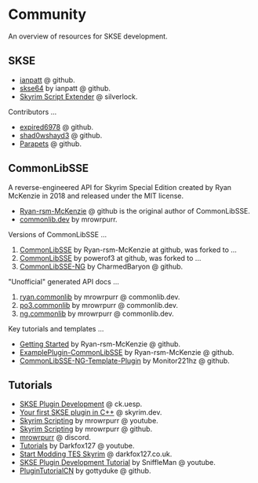 # Community

An overview of resources for SKSE development.

## SKSE

- [ianpatt](https://github.com/ianpatt) @ github.
- [skse64](https://github.com/ianpatt/skse64) by ianpatt @ github.
- [Skyrim Script Extender](https://skse.silverlock.org/) @ silverlock.

Contributors ...

- [expired6978](https://github.com/expired6978) @ github.
- [shad0wshayd3](https://github.com/shad0wshayd3) @ github.
- [Parapets](https://github.com/Exit-9B) @ github.

## CommonLibSSE

A reverse-engineered API for Skyrim Special Edition created by Ryan McKenzie in 2018 and released under the MIT license.

- [Ryan-rsm-McKenzie](https://github.com/Ryan-rsm-McKenzie) @ github is the original author of CommonLibSSE.
- [commonlib.dev](https://commonlib.dev/) by mrowrpurr.

Versions of CommonLibSSE ...

1. [CommonLibSSE](https://github.com/Ryan-rsm-McKenzie/CommonLibSSE) by Ryan-rsm-McKenzie at github, was forked to ...
2. [CommonLibSSE](https://github.com/powerof3/CommonLibSSE) by powerof3 at github, was forked to ...
3. [CommonLibSSE-NG](https://github.com/CharmedBaryon/CommonLibSSE-NG) by CharmedBaryon @ github.

"Unofficial" generated API docs ...

1. [ryan.commonlib](https://ryan.commonlib.dev) by mrowrpurr @ commonlib.dev.
2. [po3.commonlib](https://po3.commonlib.dev) by mrowrpurr @ commonlib.dev.
3. [ng.commonlib](https://ng.commonlib.dev) by mrowrpurr @ commonlib.dev.

Key tutorials and templates ...

- [Getting Started](https://github.com/Ryan-rsm-McKenzie/CommonLibSSE/wiki/Getting-Started) by Ryan-rsm-McKenzie @ github.
- [ExamplePlugin-CommonLibSSE](https://github.com/Ryan-rsm-McKenzie/ExamplePlugin-CommonLibSSE) by Ryan-rsm-McKenzie @ github.
- [CommonLibSSE-NG-Template-Plugin](https://github.com/Monitor221hz/CommonLibSSE-NG-Template-Plugin) by Monitor221hz @ github.

## Tutorials

- [SKSE Plugin Development](https://ck.uesp.net/wiki/Category:SKSE_Plugin_Development) @ ck.uesp.
- [Your first SKSE plugin in C++](https://skyrim.dev/skse/first-plugin) @ skyrim.dev.
- [Skyrim Scripting](https://www.youtube.com/SkyrimScripting) by mrowrpurr @ youtube.
- [Skyrim Scripting](https://github.com/SkyrimScripting) by mrowrpurr @ github.
- [mrowrpurr](https://discord.com/invite/d96UKrKead) @ discord.
- [Tutorials](https://www.youtube.com/darkfox127) by Darkfox127 @ youtube.
- [Start Modding TES Skyrim](https://www.darkfox127.co.uk/) @ darkfox127.co.uk.
- [SKSE Plugin Development Tutorial](https://www.youtube.com/watch?v=FLRhsrQ8mqw) by SniffleMan @ youtube.
- [PluginTutorialCN](https://github.com/gottyduke/PluginTutorialCN) by gottyduke @ github.
